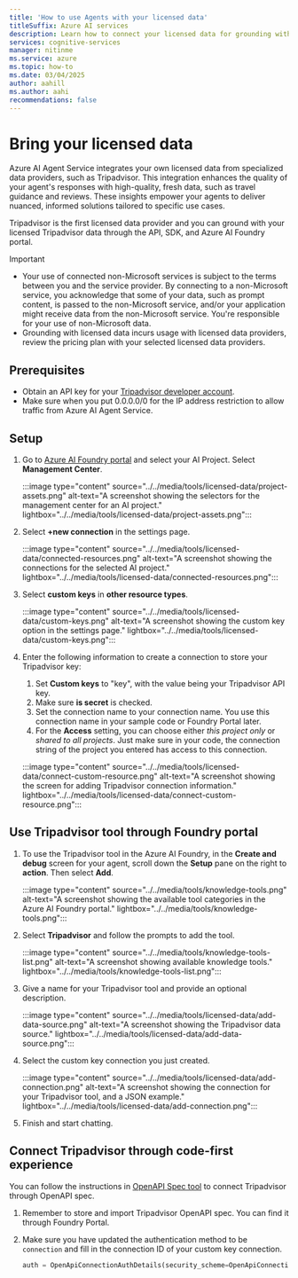 ```yaml
---
title: 'How to use Agents with your licensed data'
titleSuffix: Azure AI services
description: Learn how to connect your licensed data for grounding with Azure AI Agent Service.
services: cognitive-services
manager: nitinme
ms.service: azure
ms.topic: how-to
ms.date: 03/04/2025
author: aahill
ms.author: aahi
recommendations: false
---
```


# Bring your licensed data

Azure AI Agent Service integrates your own licensed data from specialized data providers, 
such as Tripadvisor. This integration enhances the quality of your agent's responses with high-quality, fresh data, 
such as travel guidance and reviews. These insights empower your agents to deliver nuanced, informed 
solutions tailored to specific use cases.

Tripadvisor is the first licensed data provider and you can ground with your licensed Tripadvisor data through the API, SDK, and Azure AI Foundry portal. 

> [!IMPORTANT]
> - Your use of connected non-Microsoft services is subject to the terms between you and the service provider. By connecting to a non-Microsoft service, you acknowledge that some of your data, such as prompt content, is passed to the non-Microsoft service, and/or your application might receive data from the non-Microsoft service. You're responsible for your use of non-Microsoft data.
> - Grounding with licensed data incurs usage with licensed data providers, review the pricing plan with your selected licensed data providers.

## Prerequisites

* Obtain an API key for your [Tripadvisor developer account](https://www.tripadvisor.com/developers?screen=credentials).
* Make sure when you put 0.0.0.0/0 for the IP address restriction to allow traffic from Azure AI Agent Service.

## Setup
1. Go to [Azure AI Foundry portal](https://ai.azure.com/) and select your AI Project. Select **Management Center**.
   
   :::image type="content" source="../../media/tools/licensed-data/project-assets.png" alt-text="A screenshot showing the selectors for the management center for an AI project." lightbox="../../media/tools/licensed-data/project-assets.png":::

1. Select **+new connection** in the settings page.

   :::image type="content" source="../../media/tools/licensed-data/connected-resources.png" alt-text="A screenshot showing the connections for the selected AI project." lightbox="../../media/tools/licensed-data/connected-resources.png":::
   
1. Select **custom keys** in **other resource types**.

   :::image type="content" source="../../media/tools/licensed-data/custom-keys.png" alt-text="A screenshot showing the custom key option in the settings page." lightbox="../../media/tools/licensed-data/custom-keys.png":::

1. Enter the following information to create a connection to store your Tripadvisor key:
   1. Set **Custom keys** to "key", with the value being your Tripadvisor API key.
   1. Make sure **is secret** is checked.
   1. Set the connection name to your connection name. You use this connection name in your sample code or Foundry Portal later.
   1. For the **Access** setting, you can choose either *this project only* or *shared to all projects*. Just make sure in your code, the connection string of the project you entered has access to this connection.

   :::image type="content" source="../../media/tools/licensed-data/connect-custom-resource.png" alt-text="A screenshot showing the screen for adding Tripadvisor connection information." lightbox="../../media/tools/licensed-data/connect-custom-resource.png":::

## Use Tripadvisor tool through Foundry portal

1. To use the Tripadvisor tool in the Azure AI Foundry, in the **Create and debug** screen for your agent, scroll down the **Setup** pane on the right to **action**. Then select **Add**.

    :::image type="content" source="../../media/tools/knowledge-tools.png" alt-text="A screenshot showing the available tool categories in the Azure AI Foundry portal." lightbox="../../media/tools/knowledge-tools.png":::

1. Select **Tripadvisor** and follow the prompts to add the tool. 

   :::image type="content" source="../../media/tools/knowledge-tools-list.png" alt-text="A screenshot showing available knowledge tools." lightbox="../../media/tools/knowledge-tools-list.png":::

1. Give a name for your Tripadvisor tool and provide an optional description.
 
    :::image type="content" source="../../media/tools/licensed-data/add-data-source.png" alt-text="A screenshot showing the Tripadvisor data source." lightbox="../../media/tools/licensed-data/add-data-source.png":::

1. Select the custom key connection you just created. 

    :::image type="content" source="../../media/tools/licensed-data/add-connection.png" alt-text="A screenshot showing the connection for your Tripadvisor tool, and a JSON example." lightbox="../../media/tools/licensed-data/add-connection.png":::

1. Finish and start chatting.

## Connect Tripadvisor through code-first experience

You can follow the instructions in [OpenAPI Spec tool](./openapi-spec.md) to connect Tripadvisor through OpenAPI spec.

1. Remember to store and import Tripadvisor OpenAPI spec. You can find it through Foundry Portal.

1. Make sure you have updated the authentication method to be `connection` and fill in the connection ID of your custom key connection.
   ``` python
   auth = OpenApiConnectionAuthDetails(security_scheme=OpenApiConnectionSecurityScheme(connection_id="your_connection_id"))
   ```
